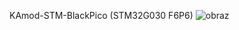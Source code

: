 KAmod-STM-BlackPico (STM32G030 F6P6)
![obraz](https://github.com/user-attachments/assets/b12e58c2-ad0f-4213-b1d5-089dec9ac771)

